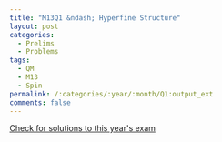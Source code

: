 ```yaml
---
title: "M13Q1 &ndash; Hyperfine Structure"
layout: post
categories:
  - Prelims
  - Problems
tags:
  - QM
  - M13
  - Spin
permalink: /:categories/:year/:month/Q1:output_ext
comments: false
---
```

<object data="2013M1Q.pdf" type="application/pdf" width="100%" height="500"></object>
<div class="message"><a href='https://princetonprelim.com/prelim/31/'>Check for solutions to this year's exam</a></div>